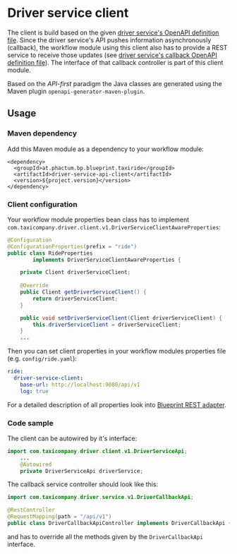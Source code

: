 # Driver service client

The client is build based on the given [driver service's OpenAPI definition file](../driver-service-api.yaml). Since the driver service's API pushes information asynchronously (callback), the workflow module using this client also has to provide a REST service to receive those updates (see [driver service's callback OpenAPI definition file](../driver-service-callback-api.yaml)). The interface of that callback controller is part of this client module.

Based on the *API-first* paradigm the Java classes are generated using the Maven plugin `openapi-generator-maven-plugin`.

## Usage

### Maven dependency

Add this Maven module as a dependency to your workflow module:

```
<dependency>
  <groupId>at.phactum.bp.blueprint.taxiride</groupId>
  <artifactId>driver-service-api-client</artifactId>
  <version>${project.version}</version>
</dependency>
```

### Client configuration

Your workflow module properties bean class has to implement `com.taxicompany.driver.client.v1.DriverServiceClientAwareProperties`:

```java
@Configuration
@ConfigurationProperties(prefix = "ride")
public class RideProperties
        implements DriverServiceClientAwareProperties {

    private Client driverServiceClient;
    
    @Override
    public Client getDriverServiceClient() {
        return driverServiceClient;
    }

    public void setDriverServiceClient(Client driverServiceClient) {
        this.driverServiceClient = driverServiceClient;
    }
    ...
```

Then you can set client properties in your workflow modules properties file (e.g. `config/ride.yaml`):

```yaml
ride:
  driver-service-client:
    base-url: http://localhost:9080/api/v1
    log: true
```

For a detailed description of all properties look into [Blueprint REST adapter](../../rest/README.md).

### Code sample

The client can be autowired by it's interface:

```java
import com.taxicompany.driver.client.v1.DriverServiceApi;
    ...
    @Autowired
    private DriverServiceApi driverService;
```

The callback service controller should look like this:

```java
import com.taxicompany.driver.service.v1.DriverCallbackApi;

@RestController
@RequestMapping(path = "/api/v1")
public class DriverCallbackApiController implements DriverCallbackApi {
```

and has to override all the methods given by the `DriverCallbackApi` interface.
